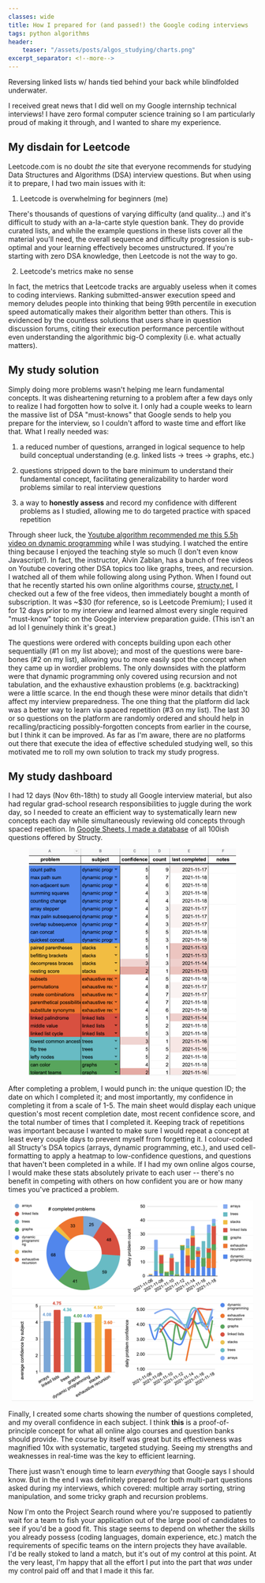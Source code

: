 ```yaml
---
classes: wide
title: How I prepared for (and passed!) the Google coding interviews
tags: python algorithms
header:
    teaser: "/assets/posts/algos_studying/charts.png"
excerpt_separator: <!--more-->
---
```

Reversing linked lists w/ hands tied behind your back while blindfolded underwater.
<!--more-->

I received great news that I did well on my Google internship technical interviews!
I have zero formal computer science training so I am particularly proud of making it through, and I wanted to share my experience.

## My disdain for Leetcode

Leetcode.com is no doubt _the_ site that everyone recommends for studying Data Structures and Algorithms (DSA) interview questions.
But when using it to prepare, I had two main issues with it:

1) Leetcode is overwhelming for beginners (me)

There's thousands of questions of varying difficulty (and quality...) and it's difficult to study with an a-la-carte style question bank. They do provide curated lists, and while the example questions in these lists cover all the material you'll need, the overall sequence and difficulty progression is sub-optimal and your learning effectively becomes unstructured. If you're starting with zero DSA knowledge, then Leetcode is not the way to go.

2) Leetcode's metrics make no sense

In fact, the metrics that Leetcode tracks are arguably useless when it comes to coding interviews. Ranking submitted-answer execution speed and memory deludes people into thinking that being 99th percentile in execution speed automatically makes their algorithm better than others. This is evidenced by the countless solutions that users share in question discussion forums, citing their execution performance percentile without even understanding the algorithmic big-O complexity (i.e. what actually matters).

## My study solution

Simply doing more problems wasn't helping me learn fundamental concepts. It was disheartening returning to a problem after a few days only to realize I had forgotten how to solve it. I only had a couple weeks to learn the massive list of DSA "must-knows" that Google sends to help you prepare for the interview, so I couldn't afford to waste time and effort like that. What I really needed was:

1) a reduced number of questions, arranged in logical sequence to help build conceptual understanding (e.g. linked lists -> trees -> graphs, etc.)

2) questions stripped down to the bare minimum to understand their fundamental concept, facilitating generalizability to harder word problems similar to real interview questions

3) a way to **honestly assess** and record my confidence with different problems as I studied, allowing me to do targeted practice with spaced repetition

Through sheer luck, the [Youtube algorithm recommended me this 5.5h video on dynamic programming](https://youtu.be/oBt53YbR9Kk) while I was studying. I watched the entire thing because I enjoyed the teaching style so much (I don't even know Javascript!). In fact, the instructor, Alvin Zablan, has a bunch of free videos on Youtube covering other DSA topics too like graphs, trees, and recursion. I watched all of them while following along using Python. When I found out that he recently started his own online algorithms course, [structy.net](structy.net), I checked out a few of the free videos, then immediately bought a month of subscription. It was ~$30 (for reference, so is Leetcode Premium); I used it for 12 days prior to my interview and learned almost every single required "must-know" topic on the Google interview preparation guide. (This isn't an ad lol I genuinely think it's great.)

The questions were ordered with concepts building upon each other sequentially (#1 on my list above); and most of the questions were bare-bones (#2 on my list), allowing you to more easily spot the concept when they came up in wordier problems. The only downsides with the platform were that dynamic programming only covered using recursion and not tabulation, and the exhaustive exhaustion problems (e.g. backtracking) were a little scarce. In the end though these were minor details that didn't affect my interview preparedness. The one thing that the platform did lack was a better way to learn via spaced repetition (#3 on my list). The last 30 or so questions on the platform are randomly ordered and should help in recalling/practicing possibly-forgotten concepts from earlier in the course, but I think it can be improved. As far as I'm aware, there are no platforms out there that execute the idea of effective scheduled studying well, so this motivated me to roll my own solution to track my study progress.

## My study dashboard

I had 12 days (Nov 6th-18th) to study all Google interview material, but also had regular grad-school research responsibilities to juggle during the work day, so I needed to create an efficient way to systematically learn new concepts each day while simultaneously reviewing old concepts through spaced repetition. In [Google Sheets, I made a database](/assets/posts/algos_studying/google_dsa_prep.pdf) of all 100ish questions offered by Structy.

<div style="text-align:center"><img src="/assets/posts/algos_studying/spreadsheet.png" style="width:30em"/></div>

After completing a problem, I would punch in: the unique question ID; the date on which I completed it; and most importantly, my confidence in completing it from a scale of 1-5. The main sheet would display each unique question's most recent completion date, most recent confidence score, and the total number of times that I completed it. Keeping track of repetitions was important because I wanted to make sure I would repeat a concept at least every couple days to prevent myself from forgetting it. I colour-coded all Structy's DSA topics (arrays, dynamic programming, etc.), and used cell-formatting to apply a heatmap to low-confidence questions, and questions that haven't been completed in a while. If I had my own online algos course, I would make these stats absolutely private to each user -- there's no benefit in competing with others on how confident you are or how many times you've practiced a problem.

<div style="text-align:center"><img src="/assets/posts/algos_studying/charts.png" style="width:35em"/></div>

Finally, I created some charts showing the number of questions completed, and my overall confidence in each subject.  I think **this** is a proof-of-principle concept for what all online algo courses and question banks should provide. The course by itself was great but its effectiveness was magnified 10x with systematic, targeted studying. Seeing my strengths and weaknesses in real-time was the key to efficient learning.

There just wasn't enough time to learn _everything_ that Google says I should know. But in the end I was definitely prepared for both multi-part questions asked during my interviews, which covered: multiple array sorting, string manipulation, and some tricky graph and recursion problems.

Now I'm onto the Project Search round where you're supposed to patiently wait for a team to fish your application out of the large pool of candidates to see if you'd be a good fit. This stage seems to depend on whether the skills you already possess (coding languages, domain experience, etc.) match the requirements of specific teams on the intern projects they have available. I'd be really stoked to land a match, but it's out of my control at this point. At the very least, I'm happy that all the effort I put into the part that _was_ under my control paid off and that I made it this far.
